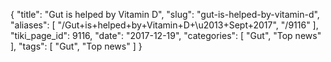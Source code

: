 {
    "title": "Gut is helped by Vitamin D",
    "slug": "gut-is-helped-by-vitamin-d",
    "aliases": [
        "/Gut+is+helped+by+Vitamin+D+\u2013+Sept+2017",
        "/9116"
    ],
    "tiki_page_id": 9116,
    "date": "2017-12-19",
    "categories": [
        "Gut",
        "Top news"
    ],
    "tags": [
        "Gut",
        "Top news"
    ]
}